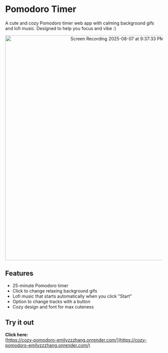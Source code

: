 # Pomodoro Timer

A cute and cozy Pomodoro timer web app with calming background gifs and lofi music.
Designed to help you focus and vibe :)

<p align="center">
  <img src="https://github.com/user-attachments/assets/3efe67df-d38b-4e3d-9f3b-3d723888c72a" 
       alt="Screen Recording 2025-08-07 at 9:37:33 PM (1)" 
       width="720" />
</p>


## Features

- 25-minute Pomodoro timer
- Click to change relaxing background gifs
- Lofi music that starts automatically when you click "Start"
- Option to change tracks with a button
- Cozy design and font for max cuteness


## Try it out

**Click here:**  
[https://cozy-pomodoro-emilyzzzhang.onrender.com/](https://cozy-pomodoro-emilyzzzhang.onrender.com/)
